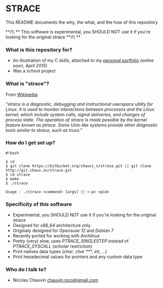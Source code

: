 # STRACE #

This README documents the why, the what, and the how of this repository

**/!\ ** This software is experimental, you SHOULD NOT use it if you're looking for the original strace **/!\ **


### What is this repository for? ###

* An illustration of my C skills, attached to my [personal portfolio](http://nicolas.chauv.in/portfolio.phtml) *(online soon, April 2015)*
* Was a school project

### What is "strace"? ###

From [Wikipedia](http://en.wikipedia.org/wiki/Strace):

*"strace is a diagnostic, debugging and instructional userspace utility for Linux. It is used to monitor interactions between processes and the Linux kernel, which include system calls, signal deliveries, and changes of process state. The operation of strace is made possible by the kernel feature known as ptrace.
Some Unix-like systems provide other diagnostic tools similar to strace, such as truss."*


### How do I get set up? ###


```
#!bash

$ cd
$ git clone https://bitbucket.org/chauvi_n/strace.git || git clone http://git.chauv.in/strace.git
$ cd strace
$ make
$ ./strace

Usage : ./strace <command> [args] || <-p> <pid>

```

### Specificity of this software ###

* Experimental, you SHOULD NOT use it if you're looking for the original strace
* Designed for *x86_64* architecture only
* Originaly designed for *Opensuse 12* and *Debian 7*
* Recently ported for working with *Archlinux*
* Pretty (very) slow, uses *PTRACE_SINGLESTEP* instead of *PTRACE_SYSCALL* (scholar restriction)
* Print natives data types (*char*, *char* ***, *int*, ...)
* Print hexadecimal values for pointers and any custom data type

### Who do I talk to? ###

* Nicolas Chauvin <chauvin.nico@gmail.com>